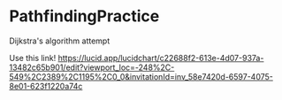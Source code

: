 # PathfindingPractice
Dijkstra's algorithm attempt

Use this link!
https://lucid.app/lucidchart/c22688f2-613e-4d07-937a-13482c65b901/edit?viewport_loc=-248%2C-549%2C2389%2C1195%2C0_0&invitationId=inv_58e7420d-6597-4075-8e01-623f1220a74c
